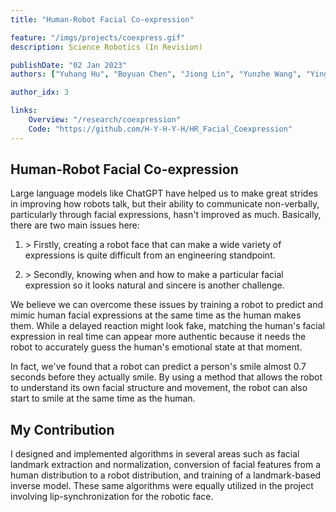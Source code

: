 ```yaml
---
title: "Human-Robot Facial Co-expression"

feature: "/imgs/projects/coexpress.gif"
description: Science Robotics (In Revision)

publishDate: "02 Jan 2023"
authors: ["Yuhang Hu", "Boyuan Chen", "Jiong Lin", "Yunzhe Wang", "Yingke Wang", "Cameron Mehlman", "Hod Lipson"]

author_idx: 3

links: 
    Overview: "/research/coexpression"
    Code: "https://github.com/H-Y-H-Y-H/HR_Facial_Coexpression"
---
```


## Human-Robot Facial Co-expression

Large language models like ChatGPT have helped us to make great strides in improving how robots talk, but their ability to communicate non-verbally, particularly through facial expressions, hasn't improved as much. Basically, there are two main issues here:

1. \> Firstly, creating a robot face that can make a wide variety of expressions is quite difficult from an engineering standpoint.

2. \> Secondly, knowing when and how to make a particular facial expression so it looks natural and sincere is another challenge.

We believe we can overcome these issues by training a robot to predict and mimic human facial expressions at the same time as the human makes them. While a delayed reaction might look fake, matching the human's facial expression in real time can appear more authentic because it needs the robot to accurately guess the human's emotional state at that moment.

In fact, we've found that a robot can predict a person's smile almost 0.7 seconds before they actually smile. By using a method that allows the robot to understand its own facial structure and movement, the robot can also start to smile at the same time as the human.

## My Contribution

I designed and implemented algorithms in several areas such as facial landmark extraction and normalization, conversion of facial features from a human distribution to a robot distribution, and training of a landmark-based inverse model. These same algorithms were equally utilized in the project involving lip-synchronization for the robotic face. 